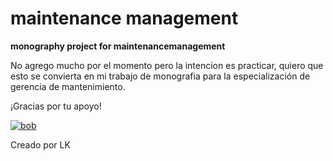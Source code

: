 # maintenance management
**monography project for maintenancemanagement**

No agrego mucho por el momento pero la intencion es practicar, quiero que esto se convierta en mi trabajo de monografia para la especialización de gerencia de mantenimiento.

¡Gracias por tu apoyo!

[![bob](https://images.squarespace-cdn.com/content/v1/563c7467e4b08a859931e927/1530841413798-U64DS8BVQGR008MBN89J/lonely+gif?format=1000w "bob")](https://images.squarespace-cdn.com/content/v1/563c7467e4b08a859931e927/1530841413798-U64DS8BVQGR008MBN89J/lonely+gif?format=1000w "bob")


Creado por LK